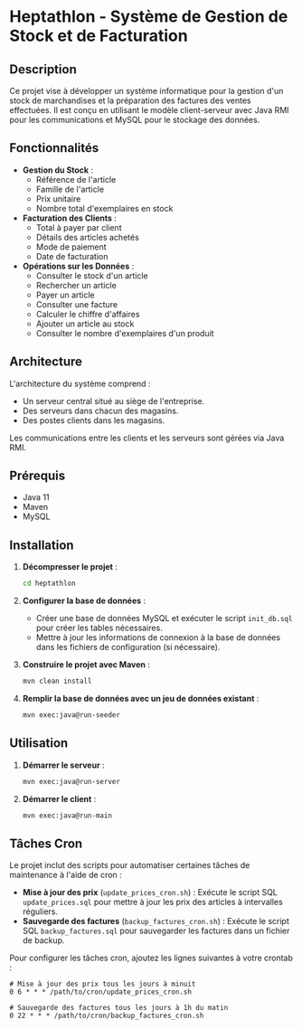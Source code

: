 # Heptathlon - Système de Gestion de Stock et de Facturation

## Description
Ce projet vise à développer un système informatique pour la gestion d'un stock de marchandises et la préparation des factures des ventes effectuées. Il est conçu en utilisant le modèle client-serveur avec Java RMI pour les communications et MySQL pour le stockage des données.

## Fonctionnalités
- **Gestion du Stock** :
  - Référence de l'article
  - Famille de l'article
  - Prix unitaire
  - Nombre total d'exemplaires en stock
- **Facturation des Clients** :
  - Total à payer par client
  - Détails des articles achetés
  - Mode de paiement
  - Date de facturation
- **Opérations sur les Données** :
  - Consulter le stock d'un article
  - Rechercher un article
  - Payer un article
  - Consulter une facture
  - Calculer le chiffre d'affaires
  - Ajouter un article au stock
  - Consulter le nombre d'exemplaires d'un produit

## Architecture
L'architecture du système comprend :
- Un serveur central situé au siège de l'entreprise.
- Des serveurs dans chacun des magasins.
- Des postes clients dans les magasins.

Les communications entre les clients et les serveurs sont gérées via Java RMI.

## Prérequis
- Java 11
- Maven
- MySQL

## Installation
1. **Décompresser le projet** :
    ```bash
    cd heptathlon
    ```

2. **Configurer la base de données** :
    - Créer une base de données MySQL et exécuter le script `init_db.sql` pour créer les tables nécessaires.
    - Mettre à jour les informations de connexion à la base de données dans les fichiers de configuration (si nécessaire).

3. **Construire le projet avec Maven** :
    ```bash
    mvn clean install
    ```

4. **Remplir la base de données avec un jeu de données existant** :
    ```bash
    mvn exec:java@run-seeder
    ```

## Utilisation
1. **Démarrer le serveur** :
    ```bash
    mvn exec:java@run-server
    ```

2. **Démarrer le client** :
    ```bash
    mvn exec:java@run-main
    ```

## Tâches Cron
Le projet inclut des scripts pour automatiser certaines tâches de maintenance à l'aide de cron :
- **Mise à jour des prix** (`update_prices_cron.sh`) : Exécute le script SQL `update_prices.sql` pour mettre à jour les prix des articles à intervalles réguliers.
- **Sauvegarde des factures** (`backup_factures_cron.sh`) : Exécute le script SQL `backup_factures.sql` pour sauvegarder les factures dans un fichier de backup.

Pour configurer les tâches cron, ajoutez les lignes suivantes à votre crontab :
```cron
# Mise à jour des prix tous les jours à minuit
0 6 * * * /path/to/cron/update_prices_cron.sh

# Sauvegarde des factures tous les jours à 1h du matin
0 22 * * * /path/to/cron/backup_factures_cron.sh
```
